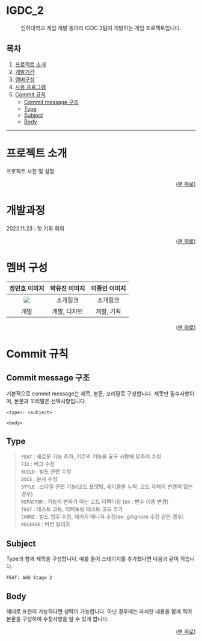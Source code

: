 <a name="readme-top"></a>

# IGDC_2
 <p align="center">인하대학교 게임 개발 동아리 IGDC 3팀이 개발하는 게임 프로젝트입니다.</p>

 ## 목차
 1. [프로젝트 소개](#프로젝트-소개)
 2. [개발기간](#개발기간)
 3. [멤버구성](#멤버-구성)
 4. [사용 프로그램]()
 5. [Commit 규칙](#Commit-규칙)
    + [Commit message 구조](#Commit-message-구조)
    + [Type](#Type)
    + [Subject](#Subject)
    + [Body](#Body)

--- 

# 프로젝트 소개
프로젝트 사진 및 설명

<p align="right">(<a href="#readme-top">맨 위로</a>)</p>

# 개발과정
 2022.11.23 : 첫 기획 회의

 <p align="right">(<a href="#readme-top">맨 위로</a>)</p>

# 멤버 구성
 |정민호 이미지|박유진 이미지|이종인 이미지|
 |:---:|:---:|:---:|
 |[<img src="https://img.shields.io/badge/GitHub-181717?style=for-the-badge&logo=GitHub&logoColor=white">](https://github.com/jmh0106)|소개링크|소개링크|
 |개발|개발, 디자인|개발, 기획|

 <p align="right">(<a href="#readme-top">맨 위로</a>)</p>

# Commit 규칙
 ## Commit message 구조
 기본적으로 commit message는 제목, 본문, 꼬리말로 구성합니다.
 제못만 필수사항이며, 본문과 꼬리말은 선택사항입니다.
 ```
 <type>: <subject>
 
 <body>
 ```

 ## Type
 >`FEAT` : 새로운 기능 추가, 기존의 기능을 요구 사항에 맞추어 수정   
 >`FIX` : 버그 수정   
 >`BUILD` : 빌드 관련 수정   
 >`DOCS` : 문서 수정   
 >`STYLE` : 스타일 관련 기능(코드 포맷팅, 세미콜론 누락, 코드 자체의 
 >변경이 없는 경우)   
 >`REFACTOR` : 기능의 변화가 아닌 코드 리팩터링 (ex : 변수 이름 변경)   
 >`TEST` : 테스트 코트, 리펙토링 테스트 코드 추가   
 >`CHORE` : 빌드 업무 수정, 패키지 매니저 수정(ex .gitignore 수정 같은 경우)   
 >`RELEASE` : 버전 릴리즈   

 ## Subject
 Type과 함께 제목을 구성합니다. 예를 들어 스테이지를 추가했다면 다음과 같이 적습니다.
 ```
 FEAT: Add Stage 2
 ```

 ## Body
 헤더로 표현이 가능하다면 생략이 가능합니다. 아닌 경우에는 자세한 내용을 함께 적어 본문을 구성하여 수정사항을 알 수 있게 합니다.

 <p align="right">(<a href="#readme-top">맨 위로</a>)</p>

